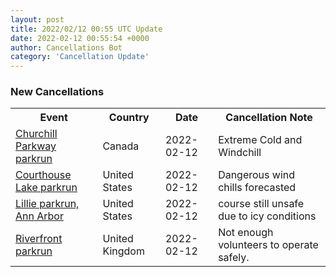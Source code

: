 ```yaml
---
layout: post
title: 2022/02/12 00:55 UTC Update
date: 2022-02-12 00:55:54 +0000
author: Cancellations Bot
category: 'Cancellation Update'
---
```


<h3>New Cancellations</h3>
<div class='hscrollable'>
<table style='width: 100%'>
    <tr>
        <th>Event</th>
        <th>Country</th>
        <th>Date</th>
        <th>Cancellation Note</th>
    </tr>
    <tr>
        <td><a href="https://www.parkrun.ca/churchillparkway">Churchill Parkway parkrun</a></td>
        <td>Canada</td>
        <td>2022-02-12</td>
        <td>Extreme Cold and Windchill</td>
    </tr>
    <tr>
        <td><a href="https://www.parkrun.us/courthouselake">Courthouse Lake parkrun</a></td>
        <td>United States</td>
        <td>2022-02-12</td>
        <td>Dangerous wind chills forecasted</td>
    </tr>
    <tr>
        <td><a href="https://www.parkrun.us/lillie">Lillie parkrun, Ann Arbor</a></td>
        <td>United States</td>
        <td>2022-02-12</td>
        <td>course still unsafe due to icy conditions</td>
    </tr>
    <tr>
        <td><a href="https://www.parkrun.org.uk/riverfront">Riverfront parkrun</a></td>
        <td>United Kingdom</td>
        <td>2022-02-12</td>
        <td>Not enough volunteers to operate safely.</td>
    </tr>
</table>
</div>
